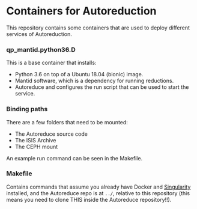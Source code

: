 # Containers for Autoreduction

This repository contains some containers that are used to deploy different services of Autoreduction.

### qp_mantid.python36.D
This is a base container that installs:
- Python 3.6 on top of a Ubuntu 18.04 (bionic) image.
- Mantid software, which is a dependency for running reductions.
- Autoreduce and configures the run script that can be used to start the service.


### Binding paths
There are a few folders that need to be mounted:
- The Autoreduce source code
- The ISIS Archive
- The CEPH mount

An example run command can be seen in the Makefile.

### Makefile
Contains commands that assume you already have Docker and [Singularity](https://sylabs.io/guides/3.7/user-guide/quick_start.html#install-system-dependencies)
installed, and the Autoreduce repo is at `../`, relative to this repository (this means you need to clone THIS inside the Autoreduce repository!!).
